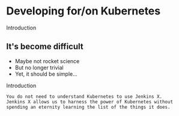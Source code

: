 <!-- .slide: class="center" -->
# Developing for/on Kubernetes


<!-- .slide: class="dark" -->
<div class="label">Introduction</div>

## It's become difficult

* Maybe not rocket science<!-- .element: class="fragment" -->
* But no longer trivial<!-- .element: class="fragment" -->
* Yet, it should be simple...<!-- .element: class="fragment" -->


<!-- .slide: class="light" data-background="../img/periodic-table-of-devops-tools.png"-->


<!-- .slide: class="light" data-background="../img/cncf-landscape.png"-->


<!-- .slide: data-background="../img/products//jenkinsx-stacked-color.png" data-background-size="contain" class="light" -->


<!-- .slide: class="dark" data-background="../img/rod-long-1052613-unsplash.jpg"  -->
<div class="label">Introduction</div>

```
You do not need to understand Kubernetes to use Jenkins X. 
Jenkins X allows us to harness the power of Kubernetes without 
spending an eternity learning the list of the things it does.
```